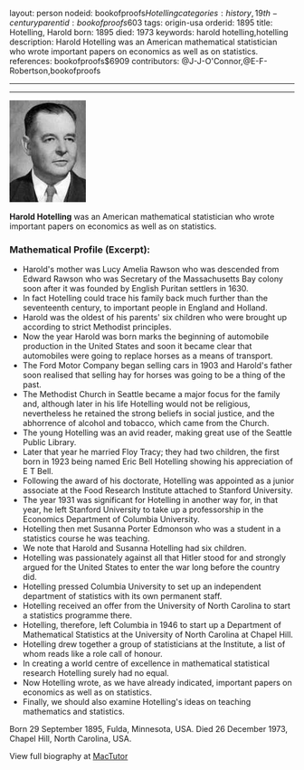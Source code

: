 layout: person
nodeid: bookofproofs$Hotelling
categories: history,19th-century
parentid: bookofproofs$603
tags: origin-usa
orderid: 1895
title: Hotelling, Harold
born: 1895
died: 1973
keywords: harold hotelling,hotelling
description: Harold Hotelling was an American mathematical statistician who wrote important papers on economics as well as on statistics.
references: bookofproofs$6909
contributors: @J-J-O'Connor,@E-F-Robertson,bookofproofs

---



---

![Hotelling.jpg](https://github.com/bookofproofs/bookofproofs.github.io/blob/main/_sources/_assets/images/portraits/Hotelling.jpg?raw=true)

**Harold Hotelling** was an American mathematical statistician who wrote important papers on economics as well as on statistics.

### Mathematical Profile (Excerpt):
* Harold's mother was Lucy Amelia Rawson who was descended from Edward Rawson who was Secretary of the Massachusetts Bay colony soon after it was founded by English Puritan settlers in 1630.
* In fact Hotelling could trace his family back much further than the seventeenth century, to important people in England and Holland.
* Harold was the oldest of his parents' six children who were brought up according to strict Methodist principles.
* Now the year Harold was born marks the beginning of automobile production in the United States and soon it became clear that automobiles were going to replace horses as a means of transport.
* The Ford Motor Company began selling cars in 1903 and Harold's father soon realised that selling hay for horses was going to be a thing of the past.
* The Methodist Church in Seattle became a major focus for the family and, although later in his life Hotelling would not be religious, nevertheless he retained the strong beliefs in social justice, and the abhorrence of alcohol and tobacco, which came from the Church.
* The young Hotelling was an avid reader, making great use of the Seattle Public Library.
* Later that year he married Floy Tracy; they had two children, the first born in 1923 being named Eric Bell Hotelling showing his appreciation of E T Bell.
* Following the award of his doctorate, Hotelling was appointed as a junior associate at the Food Research Institute attached to Stanford University.
* The year 1931 was significant for Hotelling in another way for, in that year, he left Stanford University to take up a professorship in the Economics Department of Columbia University.
* Hotelling then met Susanna Porter Edmonson who was a student in a statistics course he was teaching.
* We note that Harold and Susanna Hotelling had six children.
* Hotelling was passionately against all that Hitler stood for and strongly argued for the United States to enter the war long before the country did.
* Hotelling pressed Columbia University to set up an independent department of statistics with its own permanent staff.
* Hotelling received an offer from the University of North Carolina to start a statistics programme there.
* Hotelling, therefore, left Columbia in 1946 to start up a Department of Mathematical Statistics at the University of North Carolina at Chapel Hill.
* Hotelling drew together a group of statisticians at the Institute, a list of whom reads like a role call of honour.
* In creating a world centre of excellence in mathematical statistical research Hotelling surely had no equal.
* Now Hotelling wrote, as we have already indicated, important papers on economics as well as on statistics.
* Finally, we should also examine Hotelling's ideas on teaching mathematics and statistics.

Born 29 September 1895, Fulda, Minnesota, USA. Died 26 December 1973, Chapel Hill, North Carolina, USA.

View full biography at [MacTutor](https://mathshistory.st-andrews.ac.uk/Biographies/Hotelling/)
